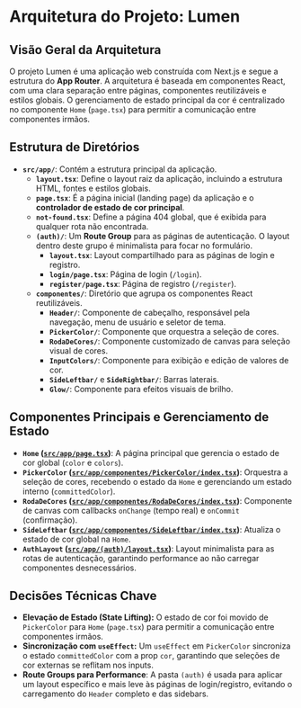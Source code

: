 # Arquitetura do Projeto: Lumen

## Visão Geral da Arquitetura

O projeto Lumen é uma aplicação web construída com Next.js e segue a estrutura do **App Router**. A arquitetura é baseada em componentes React, com uma clara separação entre páginas, componentes reutilizáveis e estilos globais. O gerenciamento de estado principal da cor é centralizado no componente `Home` (`page.tsx`) para permitir a comunicação entre componentes irmãos.

## Estrutura de Diretórios

*   **`src/app/`**: Contém a estrutura principal da aplicação.
    *   **`layout.tsx`**: Define o layout raiz da aplicação, incluindo a estrutura HTML, fontes e estilos globais.
    *   **`page.tsx`**: É a página inicial (landing page) da aplicação e o **controlador de estado de cor principal**.
    *   **`not-found.tsx`**: Define a página 404 global, que é exibida para qualquer rota não encontrada.
    *   **`(auth)/`**: Um **Route Group** para as páginas de autenticação. O layout dentro deste grupo é minimalista para focar no formulário.
        *   **`layout.tsx`**: Layout compartilhado para as páginas de login e registro.
        *   **`login/page.tsx`**: Página de login (`/login`).
        *   **`register/page.tsx`**: Página de registro (`/register`).
    *   **`componentes/`**: Diretório que agrupa os componentes React reutilizáveis.
        *   **`Header/`**: Componente de cabeçalho, responsável pela navegação, menu de usuário e seletor de tema.
        *   **`PickerColor/`**: Componente que orquestra a seleção de cores.
        *   **`RodaDeCores/`**: Componente customizado de canvas para seleção visual de cores.
        *   **`InputColors/`**: Componente para exibição e edição de valores de cor.
        *   **`SideLeftbar/`** e **`SideRightbar/`**: Barras laterais.
        *   **`Glow/`**: Componente para efeitos visuais de brilho.

## Componentes Principais e Gerenciamento de Estado

*   **`Home` ([`src/app/page.tsx`](src/app/page.tsx:11))**: A página principal que gerencia o estado de cor global (`color` e `colors`).
*   **`PickerColor` ([`src/app/componentes/PickerColor/index.tsx`](src/app/componentes/PickerColor/index.tsx:16))**: Orquestra a seleção de cores, recebendo o estado da `Home` e gerenciando um estado interno (`committedColor`).
*   **`RodaDeCores` ([`src/app/componentes/RodaDeCores/index.tsx`](src/app/componentes/RodaDeCores/index.tsx:24))**: Componente de canvas com callbacks `onChange` (tempo real) e `onCommit` (confirmação).
*   **`SideLeftbar` ([`src/app/componentes/SideLeftbar/index.tsx`](src/app/componentes/SideLeftbar/index.tsx:6))**: Atualiza o estado de cor global na `Home`.
*   **`AuthLayout` ([`src/app/(auth)/layout.tsx`](src/app/(auth)/layout.tsx:4))**: Layout minimalista para as rotas de autenticação, garantindo performance ao não carregar componentes desnecessários.

## Decisões Técnicas Chave

*   **Elevação de Estado (State Lifting):** O estado de cor foi movido de `PickerColor` para `Home` (`page.tsx`) para permitir a comunicação entre componentes irmãos.
*   **Sincronização com `useEffect`:** Um `useEffect` em `PickerColor` sincroniza o estado `committedColor` com a prop `cor`, garantindo que seleções de cor externas se reflitam nos inputs.
*   **Route Groups para Performance**: A pasta `(auth)` é usada para aplicar um layout específico e mais leve às páginas de login/registro, evitando o carregamento do `Header` completo e das sidebars.